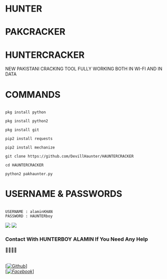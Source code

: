 # HUNTER
# PAKCRACKER
# HUNTERCRACKER
NEW PAKISTANI CRACKING TOOL 
FULLY WORKING BOTH IN WI-FI AND IN DATA
# COMMANDS

````

pkg install python

pkg install python2

pkg install git

pip2 install requests

pip2 install mechanize

git clone https://github.com/DevillHaunter/HAUNTERCRACKER

cd HAUNTERCRACKER

python2 pakhaunter.py

````

# USERNAME & PASSWORDS 
````

USERNAME : alaminKHAN
PASSWORD : HAUNTERboy
````

![](https://g.top4top.io/p_18787ku1g0.jpg)
![](https://i.ibb.co/hYmYRkj/IMG-20210221-190443.jpg)

### Contact With HUNTERBOY ALAMIN If You Need Any Help
<b>🔰🔰🔰🔰</b> </br></b></br> <br>[[![Github](https://img.shields.io/badge/Github-[HUNTERBOY_ALAMIN-green?style=flat-square&logo=GITHUBlogoColor=blue&labelColor=blue)](https://github.com/Hunter-alamin)]<br> [_[![Facebook](https://img.shields.io/badge/Facebook-HUNTERBOY_ALAMIN-yellow?style=flat-square&logo=facebooklogoColor=green&labelColor=red)](https://www.facebook.com/alaminkhan.60)_]


